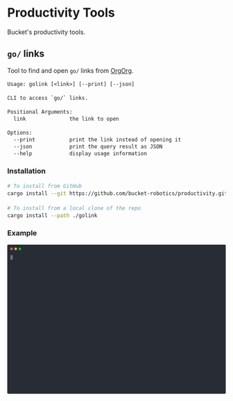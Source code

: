 # Productivity Tools

Bucket's productivity tools.

## `go/` links

Tool to find and open `go/` links from [OrgOrg](orgorg.us).

```
Usage: golink [<link>] [--print] [--json]

CLI to access `go/` links.

Positional Arguments:
  link              the link to open

Options:
  --print           print the link instead of opening it
  --json            print the query result as JSON
  --help            display usage information
```

### Installation

```bash
# To install from GitHub
cargo install --git https://github.com/bucket-robotics/productivity.git

# To install from a local clone of the repo
cargo install --path ./golink
```

### Example

![search example](examples/search.svg)
